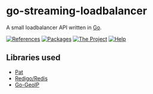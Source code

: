 go-streaming-loadbalancer
=========================

A small loadbalancer API written in [Go](http://golang.org/).

[![References](http://golang.org/doc/gopher/ref.png)](http://golang.org/ref/)
[![Packages](http://golang.org/doc/gopher/pkg.png)](http://golang.org/pkg/)
[![The Project](http://golang.org/doc/gopher/project.png)](http://golang.org/project/)
[![Help](http://golang.org/doc/gopher/help.png)](http://golang.org/help/)

## Libraries used
 
 * [Pat](https://github.com/bmizerany/pat)
 * [Redigo/Redis](https://github.com/garyburd/redigo/redis)
 * [Go-GeoIP](https://github.com/carlhoerberg/go-geoip)
